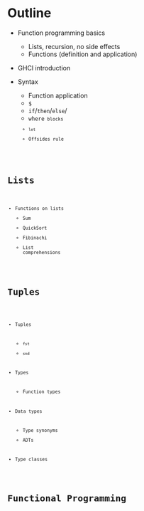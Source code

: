 # Outline

* Function programming basics
    * Lists, recursion, no side effects
    * Functions (definition and application)
* GHCI introduction


* Syntax
    * Function application
    * <code>$</code>
    * <code>if</code>/<code>then</code>/<code>else</code>/
    * <code>where<code> blocks
    * <code>let</code>
    * Offsides rule


# Lists
* Functions on lists
    * Sum <!-- .element: class="fragment" data-fragment-index="1" -->
    * QuickSort<!-- .element: class="fragment" data-fragment-index="2" -->
    * Fibinachi<!-- .element: class="fragment" data-fragment-index="3" -->
    * List comprehensions<!-- .element: class="fragment" data-fragment-index="4" -->


# Tuples
* Tuples
    * <code>fst</code>
    * <code>snd</code>


* Types
    * Function types
* Data types
    * Type synonyms
    * ADTs
* Type classes



# Functional Programming


